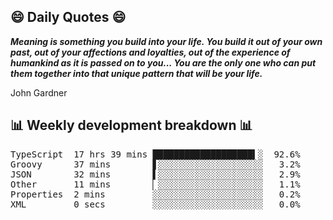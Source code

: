 ## 😄 Daily Quotes 😄

_**Meaning is something you build into your life. You build it out of your own past, out of your affections and loyalties, out of the experience of humankind as it is passed on to you... You are the only one who can put them together into that unique pattern that will be your life.**_

John Gardner



## 📊 Weekly development breakdown 📊

<pre>TypeScript  17 hrs 39 mins ███████████████████▍░  92.6%
Groovy      37 mins        ▋░░░░░░░░░░░░░░░░░░░░   3.2%
JSON        32 mins        ▌░░░░░░░░░░░░░░░░░░░░   2.9%
Other       11 mins        ▏░░░░░░░░░░░░░░░░░░░░   1.1%
Properties  2 mins         ░░░░░░░░░░░░░░░░░░░░░   0.2%
XML         0 secs         ░░░░░░░░░░░░░░░░░░░░░   0.0%</pre>